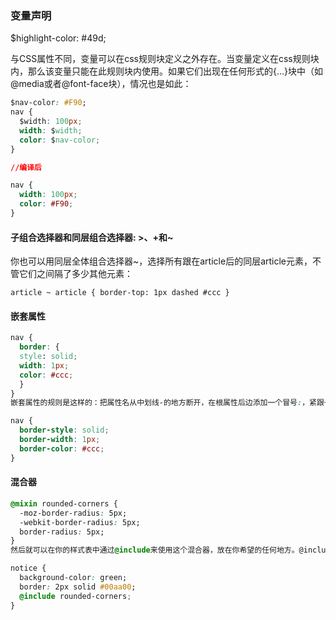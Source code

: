 ### 变量声明

$highlight-color: #49d;

与CSS属性不同，变量可以在css规则块定义之外存在。当变量定义在css规则块内，那么该变量只能在此规则块内使用。如果它们出现在任何形式的{...}块中（如@media或者@font-face块），情况也是如此：

```css
$nav-color: #F90;
nav {
  $width: 100px;
  width: $width;
  color: $nav-color;
}

//编译后

nav {
  width: 100px;
  color: #F90;
}
```

#### 子组合选择器和同层组合选择器: >、+和~

你也可以用同层全体组合选择器~，选择所有跟在article后的同层article元素，不管它们之间隔了多少其他元素：

`article ~ article { border-top: 1px dashed #ccc }`

#### 嵌套属性

```css
nav {
  border: {
  style: solid;
  width: 1px;
  color: #ccc;
  }
}
嵌套属性的规则是这样的：把属性名从中划线-的地方断开，在根属性后边添加一个冒号:，紧跟一个{ }块，把子属性部分写在这个{ }块中。就像css选择器嵌套一样，sass会把你的子属性一一解开，把根属性和子属性部分通过中划线-连接起来，最后生成的效果与你手动一遍遍写的css样式一样：

nav {
  border-style: solid;
  border-width: 1px;
  border-color: #ccc;
}
```

#### 混合器

```css
@mixin rounded-corners {
  -moz-border-radius: 5px;
  -webkit-border-radius: 5px;
  border-radius: 5px;
}
然后就可以在你的样式表中通过@include来使用这个混合器，放在你希望的任何地方。@include调用会把混合器中的所有样式提取出来放在@include被调用的地方。如果像下边这样写：

notice {
  background-color: green;
  border: 2px solid #00aa00;
  @include rounded-corners;
}
```
